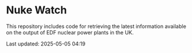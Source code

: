 # Nuke Watch

This repository includes code for retrieving the latest information available on the output of EDF nuclear power plants in the UK.

Last updated: 2025-05-05 04:19